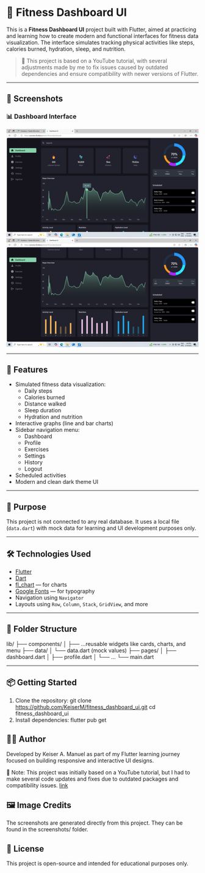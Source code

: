 # 💪 Fitness Dashboard UI

This is a **Fitness Dashboard UI** project built with Flutter, aimed at practicing and learning how to create modern and functional interfaces for fitness data visualization. The interface simulates tracking physical activities like steps, calories burned, hydration, sleep, and nutrition.

> 🔧 This project is based on a YouTube tutorial, with several adjustments made by me to fix issues caused by outdated dependencies and ensure compatibility with newer versions of Flutter.

---

## 📸 Screenshots

### 📊 Dashboard Interface

![Screenshot 1](./screenshots/screenshot1.png)
![Screenshot 2](./screenshots/screenshot2.png)

---

## 🚀 Features

- Simulated fitness data visualization:
  - Daily steps
  - Calories burned
  - Distance walked
  - Sleep duration
  - Hydration and nutrition
- Interactive graphs (line and bar charts)
- Sidebar navigation menu:
  - Dashboard
  - Profile
  - Exercises
  - Settings
  - History
  - Logout
- Scheduled activities
- Modern and clean dark theme UI

---

## 🎯 Purpose

This project is not connected to any real database. It uses a local file (`data.dart`) with mock data for learning and UI development purposes only.

---

## 🛠️ Technologies Used

- [Flutter](https://flutter.dev/)
- [Dart](https://dart.dev/)
- [fl_chart](https://pub.dev/packages/fl_chart) — for charts
- [Google Fonts](https://pub.dev/packages/google_fonts) — for typography
- Navigation using `Navigator`
- Layouts using `Row`, `Column`, `Stack`, `GridView`, and more

---

## 📁 Folder Structure

lib/ ├── components/ │ ├── ...reusable widgets like cards, charts, and menu ├── data/ │ └── data.dart (mock values) ├── pages/ │ ├── dashboard.dart │ ├── profile.dart │ └── ... └── main.dart

---

## 📦 Getting Started

1. Clone the repository:
   git clone https://github.com/KeiserM/fitness_dashboard_ui.git
   cd fitness_dashboard_ui
2. Install dependencies:
    flutter pub get
## 👨‍💻 Author
Developed by Keiser A. Manuel as part of my Flutter learning journey focused on building responsive and interactive UI designs.

📌 Note: This project was initially based on a YouTube tutorial, but I had to make several code updates and fixes due to outdated packages and compatibility issues. [link](https://www.youtube.com/watch?v=fVZqxpNdD6c&t=1239s)

## 🖼️ Image Credits
The screenshots are generated directly from this project. They can be found in the screenshots/ folder.

## 📌 License
This project is open-source and intended for educational purposes only.


